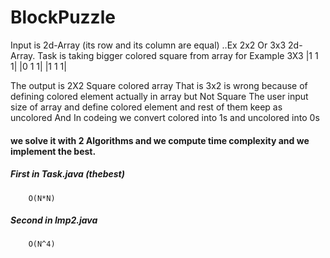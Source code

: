 # BlockPuzzle
Input is 2d-Array (its row and its column are equal) ..Ex 2x2 Or 3x3 2d-Array.
Task is taking bigger colored square from array for Example 3X3
|1 1 1|
|0 1 1|
|1 1 1|

The output is 2X2 Square colored array
That is 3x2 is wrong because of defining colored element actually in array but Not Square 
The user input size of array and define colored element and rest of them keep as uncolored 
And In codeing we convert colored into 1s and uncolored into 0s
#### we solve it with 2 Algorithms and we compute time complexity and we implement the best.
##### First in Task.java (thebest)
        O(N*N)

##### Second in Imp2.java
        O(N^4)
